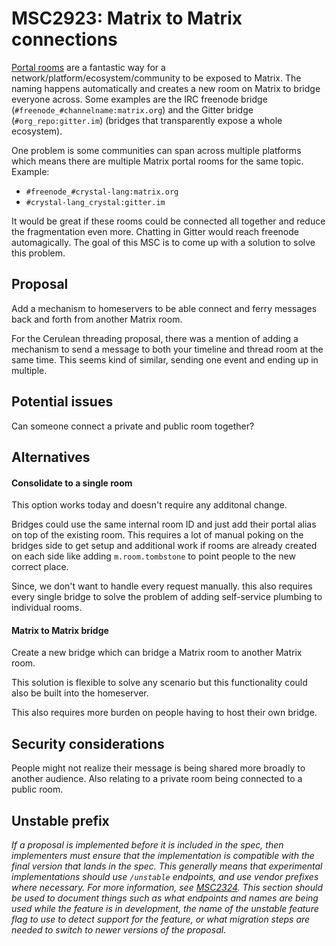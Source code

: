 # MSC2923: Matrix to Matrix connections

[Portal rooms](https://matrix.org/bridges/#libpurple) are a fantastic way for a network/platform/ecosystem/community to be exposed to Matrix. The naming happens automatically and creates a new room on Matrix to bridge everyone across. Some examples are the IRC freenode bridge (`#freenode_#channelname:matrix.org`) and the Gitter bridge (`#org_repo:gitter.im`) (bridges that transparently expose a whole ecosystem).

One problem is some communities can span across multiple platforms which means there are multiple Matrix portal rooms for the same topic. Example:

 - `#freenode_#crystal-lang:matrix.org`
 - `#crystal-lang_crystal:gitter.im`

It would be great if these rooms could be connected all together and reduce the fragmentation even more. Chatting in Gitter would reach freenode automagically. The goal of this MSC is to come up with a solution to solve this problem.



## Proposal

Add a mechanism to homeservers to be able connect and ferry messages back and forth from another Matrix room.

For the Cerulean threading proposal, there was a mention of adding a mechanism to send a message to both your timeline and thread room at the same time. This seems kind of similar, sending one event and ending up in multiple.


## Potential issues

Can someone connect a private and public room together?


## Alternatives

#### Consolidate to a single room

This option works today and doesn't require any additonal change.

Bridges could use the same internal room ID and just add their portal alias on top of the existing room. This requires a lot of manual poking on the bridges side to get setup and additional work if rooms are already created on each side like adding `m.room.tombstone` to point people to the new correct place.

Since, we don't want to handle every request manually. this also requires every single bridge to solve the problem of adding self-service plumbing to individual rooms.


#### Matrix to Matrix bridge

Create a new bridge which can bridge a Matrix room to another Matrix room.

This solution is flexible to solve any scenario but this functionality could also be built into the homeserver.

This also requires more burden on people having to host their own bridge.



## Security considerations

People might not realize their message is being shared more broadly to another audience. Also relating to a private room being connected to a public room.




## Unstable prefix

*If a proposal is implemented before it is included in the spec, then implementers must ensure that the
implementation is compatible with the final version that lands in the spec. This generally means that
experimental implementations should use `/unstable` endpoints, and use vendor prefixes where necessary.
For more information, see [MSC2324](https://github.com/matrix-org/matrix-doc/pull/2324). This section
should be used to document things such as what endpoints and names are being used while the feature is
in development, the name of the unstable feature flag to use to detect support for the feature, or what
migration steps are needed to switch to newer versions of the proposal.*
